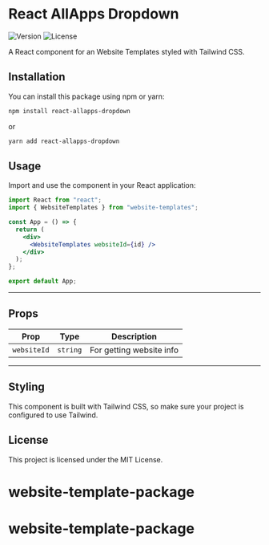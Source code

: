 # React AllApps Dropdown

![Version](https://img.shields.io/badge/version-1.0.8-blue.svg)
![License](https://img.shields.io/badge/license-MIT-green.svg)

A React component for an Website Templates styled with Tailwind CSS.

## Installation

You can install this package using npm or yarn:

```sh
npm install react-allapps-dropdown
```

or

```sh
yarn add react-allapps-dropdown
```

## Usage

Import and use the component in your React application:

```jsx
import React from "react";
import { WebsiteTemplates } from "website-templates";

const App = () => {
  return (
    <div>
      <WebsiteTemplates websiteId={id} />
    </div>
  );
};

export default App;
```

---

## Props

| Prop        | Type     | Description              |
| ----------- | -------- | ------------------------ |
| `websiteId` | `string` | For getting website info |

---

## Styling

This component is built with Tailwind CSS, so make sure your project is configured to use Tailwind.

## License

This project is licensed under the MIT License.

# website-template-package

# website-template-package
